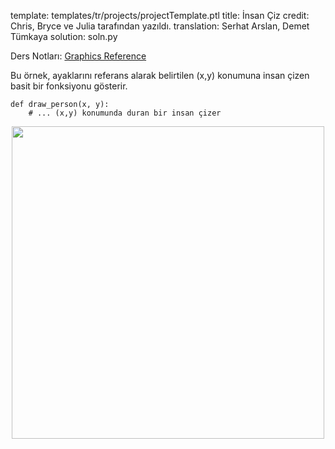 template: templates/tr/projects/projectTemplate.ptl
title: İnsan Çiz
credit: Chris, Bryce ve Julia tarafından yazıldı.
translation: Serhat Arslan, Demet Tümkaya
solution: soln.py

Ders Notları: [Graphics Reference]({{pathToRoot}}tr/resources/graphics.html)<br/>

Bu örnek, ayaklarını referans alarak belirtilen (x,y) konumuna insan çizen basit bir fonksiyonu gösterir.

    def draw_person(x, y):
        # ... (x,y) konumunda duran bir insan çizer

<center>
<img style="width:500px" src="{{pathToRoot}}img/projects/drawPeople/demo2.png">	
</center>

